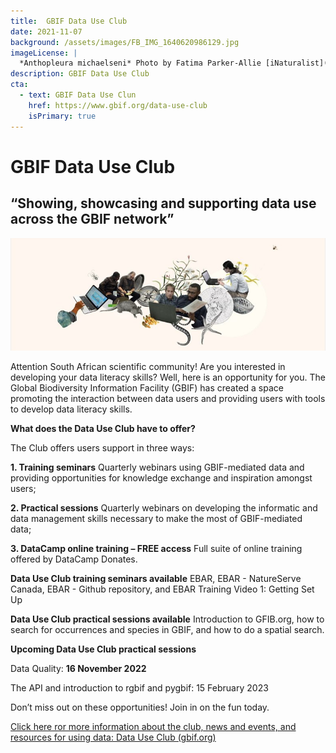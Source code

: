```yaml
---
title:  GBIF Data Use Club
date: 2021-11-07
background: /assets/images/FB_IMG_1640620986129.jpg
imageLicense: |
  *Anthopleura michaelseni* Photo by Fatima Parker-Allie [iNaturalist](https://www.inaturalist.org/observations/20856021) (CC BY-NC)
description: GBIF Data Use Club
cta:
  - text: GBIF Data Use Clun
    href: https://www.gbif.org/data-use-club
    isPrimary: true
---
```

# GBIF Data Use Club
## “Showing, showcasing and supporting data use across the GBIF network”

![/assets/images/Figure%201%20M.jpg](/assets/images/Figure%201%20M.jpg)

Attention South African scientific community! Are you interested in developing your data literacy skills? Well, here is an opportunity for you.
The Global Biodiversity Information Facility (GBIF) has created a space promoting the interaction between data users and providing users with tools
to develop data literacy skills. 

**What does the Data Use Club have to offer?**

The Club offers users support in three ways:

  **1.	Training seminars**
  Quarterly webinars using GBIF-mediated data and providing opportunities for knowledge exchange and inspiration amongst users;

  **2.	Practical sessions**
  Quarterly webinars on developing the informatic and data management skills necessary to make the most of GBIF-mediated data;

  **3.	DataCamp online training – FREE access**
  Full suite of online training offered by DataCamp Donates.

**Data Use Club training seminars available**
EBAR, EBAR - NatureServe Canada, EBAR - Github repository, and EBAR Training Video 1: Getting Set Up

**Data Use Club practical sessions available**
Introduction to GFIB.org, how to search for occurrences and species in GBIF, and how to do a spatial search. 

**Upcoming Data Use Club practical sessions**

Data Quality: **16 November 2022**

The API and introduction to rgbif and pygbif: 15 February 2023

Don’t miss out on these opportunities! Join in on the fun today.

[Click here ror more information about the club, news and events, and resources for using data: Data Use Club (gbif.org)](https://www.gbif.org/data-use-club)
